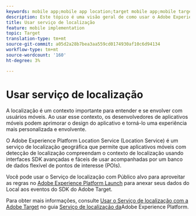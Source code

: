```yaml
---
keywords: mobile app;mobile app location;target mobile app;mobile target locations;location service;adobe experience cloud location service;pois;points of interest;sdk;location
description: Este tópico é uma visão geral de como usar o Adobe Experience Platform Location Service no Adobe Target.
title: Usar serviço de localização
feature: mobile implementation
topic: Target
translation-type: tm+mt
source-git-commit: a05d2a28b7bea3aa559cd0174930af10c6d94134
workflow-type: tm+mt
source-wordcount: '160'
ht-degree: 3%

---
```



# Usar serviço de localização

A localização é um contexto importante para entender e se envolver com usuários móveis. Ao usar esse contexto, os desenvolvedores de aplicativos móveis podem aprimorar o design do aplicativo e torná-lo uma experiência mais personalizada e envolvente.

O Adobe Experience Platform Location Service (Location Service) é um serviço de localização geográfica que permite que aplicativos móveis com detecção de localização compreendam o contexto de localização usando interfaces SDK avançadas e fáceis de usar acompanhadas por um banco de dados flexível de pontos de interesse (POIs).

Você pode usar o Serviço de localização com Público alvo para aproveitar as regras no [Adobe Experience Platform Launch](https://experienceleague.adobe.com/docs/launch/using/overview.html) para anexar seus dados do Local aos eventos do SDK do Adobe Target.

Para obter mais informações, consulte [Usar o Serviço de localização com a Adobe Target](https://experienceleague.adobe.com/docs/places/using/use-places-with-other-solutions/places-target/places-target.html) no guia [Serviço de localização da](https://experienceleague.adobe.com/docs/places/using/home.html)Adobe Experience Platform.
